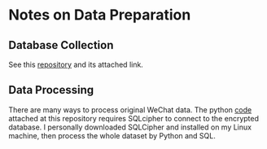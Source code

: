 # Notes on Data Preparation

## Database Collection

See this [repository](https://github.com/godweiyang/wechat-explore) and its attached link.

## Data Processing

There are many ways to process original WeChat data. The python [code](./process.py) attached at this repository requires SQLcipher to connect to the encrypted database. I personally downloaded SQLCipher and installed on my Linux machine, then process the whole dataset by Python and SQL.

